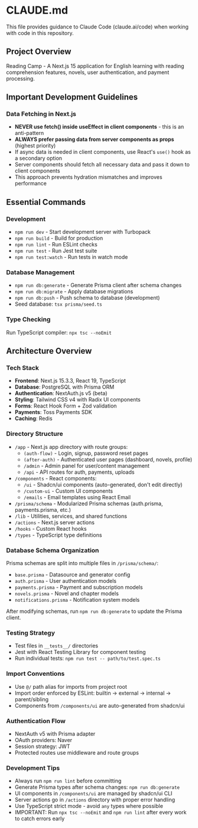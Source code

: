 # CLAUDE.md

This file provides guidance to Claude Code (claude.ai/code) when working with code in this repository.

## Project Overview

Reading Camp - A Next.js 15 application for English learning with reading comprehension features, novels, user authentication, and payment processing.

## Important Development Guidelines

### Data Fetching in Next.js
- **NEVER use fetch() inside useEffect in client components** - this is an anti-pattern
- **ALWAYS prefer passing data from server components as props** (highest priority)
- If async data is needed in client components, use React's `use()` hook as a secondary option
- Server components should fetch all necessary data and pass it down to client components
- This approach prevents hydration mismatches and improves performance

## Essential Commands

### Development
- `npm run dev` - Start development server with Turbopack
- `npm run build` - Build for production
- `npm run lint` - Run ESLint checks
- `npm run test` - Run Jest test suite
- `npm run test:watch` - Run tests in watch mode

### Database Management
- `npm run db:generate` - Generate Prisma client after schema changes
- `npm run db:migrate` - Apply database migrations
- `npm run db:push` - Push schema to database (development)
- Seed database: `tsx prisma/seed.ts`

### Type Checking
Run TypeScript compiler: `npx tsc --noEmit`

## Architecture Overview

### Tech Stack
- **Frontend**: Next.js 15.3.3, React 19, TypeScript
- **Database**: PostgreSQL with Prisma ORM
- **Authentication**: NextAuth.js v5 (beta)
- **Styling**: Tailwind CSS v4 with Radix UI components
- **Forms**: React Hook Form + Zod validation
- **Payments**: Toss Payments SDK
- **Caching**: Redis

### Directory Structure
- `/app` - Next.js app directory with route groups:
  - `(auth-flow)` - Login, signup, password reset pages
  - `(after-auth)` - Authenticated user pages (dashboard, novels, profile)
  - `/admin` - Admin panel for user/content management
  - `/api` - API routes for auth, payments, uploads
- `/components` - React components:
  - `/ui` - Shadcn/ui components (auto-generated, don't edit directly)
  - `/custom-ui` - Custom UI components
  - `/emails` - Email templates using React Email
- `/prisma/schema` - Modularized Prisma schemas (auth.prisma, payments.prisma, etc.)
- `/lib` - Utilities, services, and shared functions
- `/actions` - Next.js server actions
- `/hooks` - Custom React hooks
- `/types` - TypeScript type definitions

### Database Schema Organization
Prisma schemas are split into multiple files in `/prisma/schema/`:
- `base.prisma` - Datasource and generator config
- `auth.prisma` - User authentication models
- `payments.prisma` - Payment and subscription models
- `novels.prisma` - Novel and chapter models
- `notifications.prisma` - Notification system models

After modifying schemas, run `npm run db:generate` to update the Prisma client.

### Testing Strategy
- Test files in `__tests__/` directories
- Jest with React Testing Library for component testing
- Run individual tests: `npm run test -- path/to/test.spec.ts`

### Import Conventions
- Use `@/` path alias for imports from project root
- Import order enforced by ESLint: builtin → external → internal → parent/sibling
- Components from `/components/ui` are auto-generated from shadcn/ui

### Authentication Flow
- NextAuth v5 with Prisma adapter
- OAuth providers: Naver
- Session strategy: JWT
- Protected routes use middleware and route groups

### Development Tips
- Always run `npm run lint` before committing
- Generate Prisma types after schema changes: `npm run db:generate`
- UI components in `/components/ui` are managed by shadcn/ui CLI
- Server actions go in `/actions` directory with proper error handling
- Use TypeScript strict mode - avoid `any` types where possible
- IMPORTANT: Run `npx tsc --noEmit` and `npm run lint` after every work to catch errors early